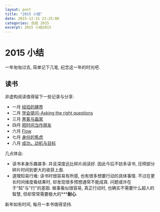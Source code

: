 ```yaml
---
layout: post
title: "2015 小结"
date: 2015-12-31 23:25:00
categories: 总结 2015
excerpt: 2015 小结2015
---
```


# 2015 小结

一年匆匆过去, 简单记下几笔, 纪念这一年的时光吧.

## 读书

非虚构阅读值得留下一些记录与分享:

- 一月 [经验的疆界](http://book.douban.com/subject/6687032/)
- 二月 [学会提问-Asking the right questions](http://book.douban.com/subject/20428922/)
- 三月 [黑客与画家](http://book.douban.com/subject/25724948/)
- 四月 [把时间当作朋友](http://book.douban.com/subject/3609132/)
- 六月 [Flow](http://book.douban.com/subject/6509801/)
- 七月 [身份的焦虑](http://book.douban.com/subject/3669408/)
- 八月 [成功，动机与目标](http://book.douban.com/subject/22994632/)

几点体会:

- 读书本身乐趣甚多: 并且深度远比碎片阅读好. 因此今后不妨多读书, 压榨部分碎片时间到更大的收获上面.
- 道理知易行难: 读书时很容易有所感, 也有很多想要行动的具体事情. 不过在更长时间维度看结果时, 却发现很多预想通常不能成真. 问题或许在于"知"与"行"的差距. 做事看似很容易, 真正行动时, 也确实不需要什么超人的智慧, 但却常常需要极大的*****耐心**.

新年如有时间, 每月一本书值得坚持.
